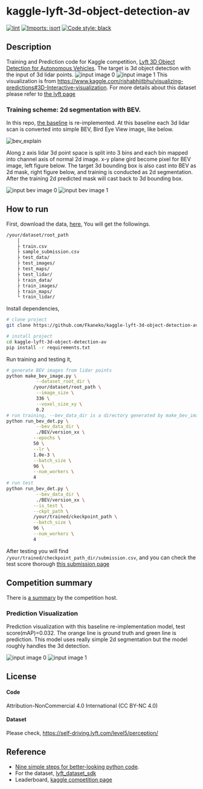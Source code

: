 # kaggle-lyft-3d-object-detection-av
[![lint](https://github.com/Fkaneko/kaggle-lyft-3d-object-detection-av/workflows/lint/badge.svg)](https://github.com/Fkaneko/kaggle-lyft-3d-object-detection-av/actions?query=workflow%3Alint)
[![Imports: isort](https://img.shields.io/badge/%20imports-isort-%231674b1?style=flat&labelColor=ef8336)](https://pycqa.github.io/isort/)
[![Code style: black](https://img.shields.io/badge/code%20style-black-000000.svg)](https://github.com/psf/black)
<!-- [![deepcode](https://www.deepcode.ai/api/gh/badge?key=eyJhbGciOiJIUzI1NiIsInR5cCI6IkpXVCJ9.eyJwbGF0Zm9ybTEiOiJnaCIsIm93bmVyMSI6IkZrYW5la28iLCJyZXBvMSI6ImthZ2dsZS1seWZ0LW1vdGlvbi1wcmVkIiwiaW5jbHVkZUxpbnQiOmZhbHNlLCJhdXRob3JJZCI6MjYyMDUsImlhdCI6MTYwODg1NjM2OX0.WgbA_r9hgJ_XCI9shahSP2x1N8fjFb860PQv3fIW7io)](https://www.deepcode.ai/app/gh/Fkaneko/kaggle-lyft-3d-object-detection-av/_/dashboard?utm_content=gh%2FFkaneko%2Fkaggle-lyft-3d-object-detection-av) -->

## Description
Training and Prediction code for Kaggle competition,
[Lyft 3D Object Detection for Autonomous Vehicles](https://www.kaggle.com/c/3d-object-detection-for-autonomous-vehicles).
The target is 3d object detection with the input of 3d lidar points.
![input image 0](./visualization/lidar_top_input.png)
![input image 1](./visualization/lidar_iso_by_ploty.png)
This visualization is from https://www.kaggle.com/rishabhiitbhu/visualizing-predictions#3D-Interactive-visualization.
For more details about this dataset please refer to [the lyft page](https://github.com/lyft/nuscenes-devkit)

### Training scheme: 2d segmentation with BEV.
In this repo, [the baseline](https://www.kaggle.com/gzuidhof/reference-model) is re-implemented.
 At this baseline each 3d lidar scan is converted into simple BEV, Bird Eye View image, like below.

![bev_explain](./visualization/bev_multi_explain.png)

 Along z axis lidar 3d point space is split into 3 bins and each bin mapped into channel axis of normal 2d image.
 x-y plane gird become pixel for BEV image, left figure below.
 The target 3d bounding box is also cast into BEV as 2d mask, right figure below, and training is conducted as 2d segmentation.
 After the training 2d predicted mask will cast back to 3d bounding box.

![input bev image 0](./visualization/1f4e69ac22afb4d41b2893ab6ccf74f148b99dd747240f074663c44efe9eec59_input_0.png)
![input bev image 1](./visualization/1f4e69ac22afb4d41b2893ab6ccf74f148b99dd747240f074663c44efe9eec59_target.png)

## How to run
First, download the data, [here](https://www.kaggle.com/c/lyft-motion-prediction-autonomous-vehicles/data),
You will get the followings.
```bash
/your/dataset/root_path
    │
    ├ train.csv
    ├ sample_submission.csv
    ├ test_data/
    ├ test_images/
    ├ test_maps/
    ├ test_lidar/
    ├ train_data/
    ├ train_images/
    ├ train_maps/
    └ train_lidar/
```

Install dependencies,
```bash
# clone project
git clone https://github.com/Fkaneko/kaggle-lyft-3d-object-detection-av

# install project
cd kaggle-lyft-3d-object-detection-av
pip install -r requirements.txt
 ```
 Run training and testing it,
 ```bash
# generate BEV images from lidar points
python make_bev_image.py \
            --dataset_root_dir \
           /your/dataset/root_path \
            --image_size \
            336 \
            --voxel_size_xy \
            0.2
# run training, --bev_data_dir is a directory generated by make_bev_image.py
python run_bev_det.py \
            --bev_data_dir \
            ./BEV/version_xx \
           --epochs \
           50 \
           --lr \
           1.0e-3 \
           --batch_size \
           96 \
           --num_workers \
           4
# run test
python run_bev_det.py \
            --bev_data_dir \
            ./BEV/version_xx \
           --is_test \
           --ckpt_path \
           /your/trained/ckeckpoint_path \
           --batch_size \
           96 \
           --num_workers \
           4
```
After testing you will find ``/your/trained/checkpoint_path_dir/submission.csv``, and you can check the test score
thorough [this submission page](https://www.kaggle.com/c/3d-object-detection-for-autonomous-vehicles/submit)

## Competition summary
There is [a summary](https://www.kaggle.com/c/3d-object-detection-for-autonomous-vehicles/discussion/133895) by the competition host.
<!-- [The baseline CNN regression approach](https://www.kaggle.com/lucabergamini/lyft-baseline-09-02),
just replacing the 1st and final layers of Imagenet pretrained model, was strong.
Segmentaion or RNN approeches are not good.  And following tips we can get
top-10 equivalent performance(11.238) using the baseline approach.

* [Directly optimize evaluation metric](https://www.kaggle.com/corochann/lyft-training-with-multi-mode-confidence).
The target metric ["multi-modal negative log-likelihood loss"](https://github.com/lyft/l5kit/blob/master/competition.md).
is differential.

* [Use the same filtering configuration as test data is generated](https://www.kaggle.com/c/lyft-motion-prediction-autonomous-vehicles/discussion/199657), it means
    `MIN_FRAME_HISTORY = 0` and `MIN_FRAME_FUTURE = 10` at
    [`l5kit.dataset.AgentDataset`](https://github.com/lyft/l5kit/blob/082359ae88a53326e6693568760815597e364054/l5kit/l5kit/dataset/agent.py#L20).

* Use all train data, in total 198474478 agents. It's really huge but
the loss continuously decrease during training.

Actually I got the following result. The history_frames was 10 at the baseline so if you can use 10 instead of 2
you may get better result than top-10 score, 11.283 with this single model.
You can check [11.377 result with my full test pipeline and trained weight at kaggle notebook](https://www.kaggle.com/sai11fkaneko/lyft-late-submission-study).


| model      | backbone    | scenes | iteration x batch_size | loss        | history\_frames                  | MIN_FRAME_HISTORY / FUTURE | test score |
| -          | -           | -      | -                      | -           | -                                | -                          | -          |
| baseline   | resnet50    | 11314  | 100k x 64              | single mode | 10                               | 10/1                       | 104.195    |
| this study | seresnext26 | 134622 | 451k x 440             | multi-modal | 2 (10->2 due to time constraint) | 0/10                       | 11.377     |

**[Note]** The backbone difference is not a matter, within top-10 solution a single resnet18 reaches score < 10.0.
But smaller model tends to be better for this task. -->

### Prediction Visualization

Prediction visualization with this baseline re-implementation model, test score(mAP)=0.032.
The orange line is ground truth and green line is prediction.
This model uses really simple 2d segmentation but the model roughly handles
the 3d detection.

![input image 0](./visualization/lidar_top_pred.png)
![input image 1](./visualization/lidar_iso_pred_by_ploty.png)
## License
#### Code
Attribution-NonCommercial 4.0 International (CC BY-NC 4.0)

#### Dataset
Please check, https://self-driving.lyft.com/level5/perception/

## Reference
* [Nine simple steps for better-looking python code](https://towardsdatascience.com/nine-simple-steps-for-better-looking-python-code-87e5d9d3b1cf).
* For the dataset, [lyft_dataset_sdk](https://github.com/lyft/nuscenes-devkit)
* Leaderboard, [kaggle competition page](https://www.kaggle.com/c/3d-object-detection-for-autonomous-vehicles/leaderboard)
